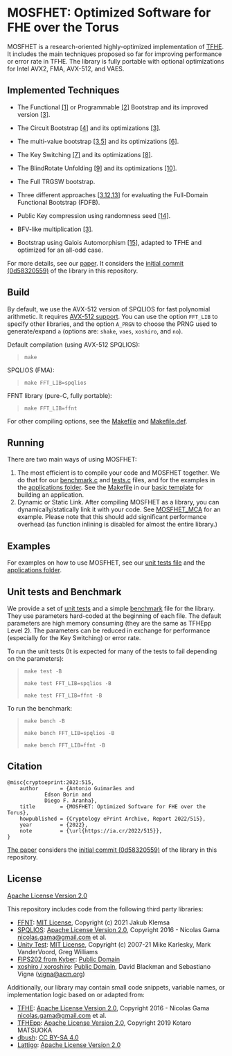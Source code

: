# MOSFHET: Optimized Software for FHE over the Torus

MOSFHET is a research-oriented highly-optimized implementation of [TFHE](https://github.com/tfhe/tfhe/). It includes the main techniques proposed so far for improving performance or error rate in TFHE. The library is fully portable with optional optimizations for Intel AVX2, FMA, AVX-512, and VAES. 

## Implemented Techniques

- The Functional [[1]](https://link.springer.com/chapter/10.1007/978-3-030-20951-3_20) or Programmable [[2]](https://link.springer.com/chapter/10.1007/978-3-030-78086-9_1) Bootstrap and its improved version [[3]](https://link.springer.com/chapter/10.1007/978-3-030-92078-4_23).

- The Circuit Bootstrap [[4]](https://link.springer.com/chapter/10.1007/978-3-319-70694-8_14) and its optimizations [[3]](https://link.springer.com/chapter/10.1007/978-3-030-92078-4_23).

- The multi-value bootstrap [[3](https://link.springer.com/chapter/10.1007/978-3-030-92078-4_23),[5](https://link.springer.com/chapter/10.1007/978-3-030-12612-4_6)] and its optimizations [[6]](https://tches.iacr.org/index.php/TCHES/article/view/8793).

- The Key Switching [[7]](https://link.springer.com/chapter/10.1007/978-3-662-53887-6_1) and its optimizations [[8]](https://link.springer.com/chapter/10.1007/978-3-030-78372-3_18).

- The BlindRotate Unfolding [[9]](https://ieeexplore.ieee.org/document/8449914) and its optimizations [[10]](https://link.springer.com/chapter/10.1007/978-3-319-96878-0_17).

- The Full TRGSW bootstrap. 

- Three different approaches [[3](https://link.springer.com/chapter/10.1007/978-3-030-92078-4_23),[12](https://ia.cr/2021/1135),[13](https://ia.cr/2021/1347)] for evaluating the Full-Domain Functional Bootstrap (FDFB). 

- Public Key compression using randomness seed [[14]](10.1007/s00145-019-09319-x). 

- BFV-like multiplication [[3]](https://link.springer.com/chapter/10.1007/978-3-030-92078-4_23).
  
- Bootstrap using Galois Automorphism [[15]](https://eprint.iacr.org/2022/198.pdf), adapted to TFHE and optimized for an all-odd case. 

For more details, see our [paper](https://eprint.iacr.org/2022/515). It considers the [initial commit (0d58320559)]( https://github.com/antoniocgj/MOSFHET/tree/0d5832055900d1376f7dadbbf5093b911e96a7fc) of the library in this repository. 

## Build

By default, we use the AVX-512 version of SPQLIOS for fast polynomial arithmetic. It requires [AVX-512 support](https://en.wikipedia.org/wiki/Advanced_Vector_Extensions#CPUs_with_AVX-512). You can use the option `FFT_LIB` to specify other libraries, and the option `A_PRGN` to choose the PRNG used to generate/expand `a` (options are: `shake`, `vaes`, `xoshiro`, and `no`).

Default compilation (using AVX-512 SPQLIOS):

> `make`

SPQLIOS (FMA):

> ```make FFT_LIB=spqlios```

FFNT library (pure-C, fully portable):

> ```make FFT_LIB=ffnt```

For other compiling options, see the [Makefile](Makefile) and [Makefile.def](Makefile.def). 

## Running

There are two main ways of using MOSFHET:
1. The most efficient is to compile your code and MOSFHET together. We do that for our [benchmark.c](test/benchmark.c) and [tests.c](test/tests.c) files, and for the examples in the [applications folder](applications/). See the [Makefile](applications/template/Makefile) in our [basic template](applications/template/) for building an application. 
2. Dynamic or Static Link. After compiling MOSFHET as a library, you can dynamically/statically link it with your code. See [MOSFHET_MCA](https://github.com/antoniocgj/MOSFHET_MCA) for an example. Please note that this should add significant performance overhead (as function inlining is  disabled for almost the entire library.)

## Examples

For examples on how to use MOSFHET, see our [unit tests file](test/tests.c) and the [applications folder](applications/). 

## Unit tests and Benchmark

We provide a set of [unit tests](test/tests.c) and a simple [benchmark](test/benchmark.c) file for the library. They use parameters hard-coded at the beginning of each file. The default parameters are high memory consuming (they are the same as TFHEpp Level 2). The parameters can be reduced in exchange for performance (especially for the Key Switching) or error rate.

To run the unit tests (It is expected for many of the tests to fail depending on the parameters):

> `make test -B`
> 
> `make test FFT_LIB=spqlios -B`
> 
> `make test FFT_LIB=ffnt -B` 

To run the benchmark:

> `make bench -B`
> 
> `make bench FFT_LIB=spqlios -B`
> 
> `make bench FFT_LIB=ffnt -B` 


## Citation

```
@misc{cryptoeprint:2022:515,
    author       = {Antonio Guimarães and
		    Edson Borin and
		    Diego F. Aranha},
    title        = {MOSFHET: Optimized Software for FHE over the Torus},
    howpublished = {Cryptology ePrint Archive, Report 2022/515},
    year         = {2022},
    note         = {\url{https://ia.cr/2022/515}},
}
```

[The paper](https://eprint.iacr.org/2022/515) considers the [initial commit (0d58320559)]( https://github.com/antoniocgj/MOSFHET/tree/0d5832055900d1376f7dadbbf5093b911e96a7fc) of the library in this repository. 

## License

[Apache License Version 2.0](LICENSE)

This repository includes code from the following third party libraries:
- [FFNT](https://gitlab.fit.cvut.cz/klemsjak/ffnt-benchmark): [MIT License](https://gitlab.fit.cvut.cz/klemsjak/ffnt-benchmark/blob/master/LICENSE), Copyright (c) 2021 Jakub Klemsa
- [SPQLIOS](https://github.com/tfhe/tfhe/tree/master/src/libtfhe/fft_processors/spqlios): [Apache License Version 2.0](https://github.com/tfhe/tfhe/blob/master/LICENSE), Copyright 2016 - Nicolas Gama <nicolas.gama@gmail.com> et al.
- [Unity Test](https://github.com/ThrowTheSwitch/Unity): [MIT License](https://github.com/ThrowTheSwitch/Unity/blob/master/LICENSE.txt), Copyright (c) <year> 2007-21 Mike Karlesky, Mark VanderVoord, Greg Williams
- [FIPS202 from Kyber](https://github.com/pq-crystals/kyber/blob/master/ref/fips202.c): [Public Domain](https://creativecommons.org/share-your-work/public-domain/cc0/)
- [xoshiro / xoroshiro](https://prng.di.unimi.it/): [Public Domain](https://creativecommons.org/share-your-work/public-domain/cc0/), David Blackman and Sebastiano Vigna (vigna@acm.org)


Additionally, our library may contain small code snippets, variable names, or implementation logic based on or adapted from:
- [TFHE](https://github.com/tfhe/tfhe/): [Apache License Version 2.0](https://github.com/tfhe/tfhe/blob/master/LICENSE), Copyright 2016 - Nicolas Gama <nicolas.gama@gmail.com> et al.
- [TFHEpp](https://github.com/virtualsecureplatform/TFHEpp): [Apache License Version 2.0](https://github.com/virtualsecureplatform/TFHEpp/blob/master/LICENSE), Copyright 2019 Kotaro MATSUOKA
- [dbush](https://stackoverflow.com/questions/48043811/creating-a-function-to-check-if-malloc-succeeded): [CC BY-SA 4.0](https://creativecommons.org/licenses/by-sa/4.0)
- [Lattigo](https://github.com/tuneinsight/lattigo): [Apache License Version 2.0](https://github.com/tuneinsight/lattigo/blob/master/LICENSE)
